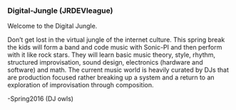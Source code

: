 ### Digital-Jungle (JRDEVleague)
Welcome to the Digital Jungle.

Don’t get lost in the virtual jungle of the internet culture. This spring break the kids will form a band and code music with Sonic-PI and then perform with it like rock stars. They will learn basic music theory, style, rhythm, structured improvisation, sound design, electronics (hardware and software) and math. The current music world is heavily curated by DJs that are production focused rather breaking up a system and a return to an exploration of improvisation through composition. 

-Spring2016 (DJ owls)
